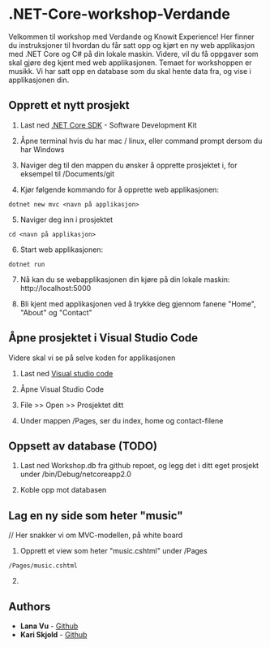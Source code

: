 # .NET-Core-workshop-Verdande

Velkommen til workshop med Verdande og Knowit Experience! Her finner du instruksjoner til hvordan du får satt opp og kjørt en ny web applikasjon med .NET Core og C# på din lokale maskin. Videre, vil du få oppgaver som skal gjøre deg kjent med web applikasjonen. Temaet for workshoppen er musikk. Vi har satt opp en database som du skal hente data fra, og vise i applikasjonen din.

## Opprett et nytt prosjekt

1. Last ned [.NET Core SDK](https://www.microsoft.com/net/download/macos) - Software Development Kit

2. Åpne terminal hvis du har mac / linux, eller command prompt dersom du har Windows
3. Naviger deg til den mappen du ønsker å opprette prosjektet i, for eksempel til /Documents/git
4. Kjør følgende kommando for å opprette web applikasjonen:

```
dotnet new mvc <navn på applikasjon>
```

5. Naviger deg inn i prosjektet

```
cd <navn på applikasjon>
```

6. Start web applikasjonen:

```
dotnet run
```

7. Nå kan du se webapplikasjonen din kjøre på din lokale maskin:
http://localhost:5000

8. Bli kjent med applikasjonen ved å trykke deg gjennom fanene "Home", "About" og "Contact"


## Åpne prosjektet i Visual Studio Code

Videre skal vi se på selve koden for applikasjonen

1. Last ned [Visual studio code](https://code.visualstudio.com/)

1. Åpne Visual Studio Code

2. File >> Open >> Prosjektet ditt

3. Under mappen /Pages, ser du index, home og contact-filene


## Oppsett av database (TODO)

1. Last ned Workshop.db fra github repoet, og legg det i ditt eget prosjekt under /bin/Debug/netcoreapp2.0

2. Koble opp mot databasen


## Lag en ny side som heter "music"
// Her snakker vi om MVC-modellen, på white board

1. Opprett et view som heter "music.cshtml" under /Pages

```
/Pages/music.cshtml
```

2. 

## Authors

* **Lana Vu** - [Github](https://github.com/lanavu)
* **Kari Skjold** - [Github](https://github.com/kariskjold)
